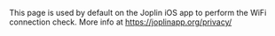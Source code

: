 This page is used by default on the Joplin iOS app to perform the WiFi connection check. More info at https://joplinapp.org/privacy/